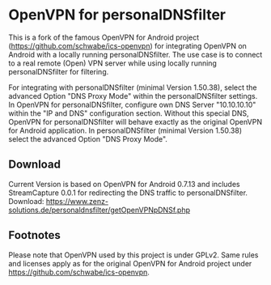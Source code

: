 OpenVPN for personalDNSfilter
=============
This is a fork of the famous OpenVPN for Android project (https://github.com/schwabe/ics-openvpn) for integrating OpenVPN on Android with a locally running personalDNSfilter.
The use case is to connect to a real remote (Open) VPN server while using locally running personalDNSfilter for filtering.

For integrating with personalDNSfilter (minimal Version 1.50.38), select the advanced Option "DNS Proxy Mode" within the personalDNSfilter settings. In OpenVPN for personalDNSfilter, configure own DNS Server "10.10.10.10" within the "IP and DNS" configuration section. Without this special DNS, OpenVPN for personalDNSfilter will behave exactly as the original OpenVPN for Android application. In personalDNSfilter (minimal Version 1.50.38) select the advanced Option "DNS Proxy Mode". 

Download
--------
Current Version is based on OpenVPN for Android 0.7.13 and includes StreamCapture 0.0.1 for redirecting the DNS traffic to personalDNSfilter.
Download: https://www.zenz-solutions.de/personaldnsfilter/getOpenVPNpDNSf.php

Footnotes
-----------
Please note that OpenVPN used by this project is under GPLv2. 
Same rules and licenses apply as for the original OpenVPN for Android project under https://github.com/schwabe/ics-openvpn.
